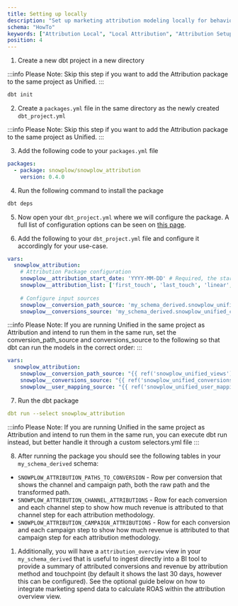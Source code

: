```yaml
---
title: Setting up locally
description: "Set up marketing attribution modeling locally for behavioral data analysis and campaign optimization."
schema: "HowTo"
keywords: ["Attribution Local", "Local Attribution", "Attribution Setup", "Marketing Local", "Local Analytics", "Attribution Development"]
position: 4
---
```



1. Create a new dbt project in a new directory 

:::info 
Please Note: Skip this step if you want to add the Attribution package to the same project as Unified.
:::

```bash
dbt init
```

2. Create a `packages.yml` file in the same directory as the newly created `dbt_project.yml` 

:::info 
Please Note: Skip this step if you want to add the Attribution package to the same project as Unified.
:::

3. Add the following code to your `packages.yml` file

```yml
packages:
  - package: snowplow/snowplow_attribution
    version: 0.4.0
```

4. Run the following command to install the package

```bash
dbt deps
```

5. Now open your `dbt_project.yml` where we will configure the package. A full list of configuration options can be seen on [this page](https://docs.snowplow.io/docs/modeling-your-data/modeling-your-data-with-dbt/dbt-configuration/attribution/).

6. Add the following to your `dbt_project.yml` file and configure it accordingly for your use-case.

```yml
vars:
  snowplow_attribution:
    # Attribution Package configuration
    snowplow__attribution_start_date: 'YYYY-MM-DD' # Required, the start date for conversions to be processed from.
    snowplow__attribution_list: ['first_touch', 'last_touch', 'linear', 'position_based'] # Optional, by default all are calculated
    
    # Configure input sources
    snowplow__conversion_path_source: 'my_schema_derived.snowplow_unified_views' # Location of your snowplow_unified_views table 
    snowplow__conversions_source: 'my_schema_derived.snowplow_unified_conversions' # Location of your snowplow_unified_conversions table 
```

:::info 
Please Note: If you are running Unified in the same project as Attribution and intend to run them in the same run, set the conversion_path_source and conversions_source to the following so that dbt can run the models in the correct order:
:::

```yml
vars:
  snowplow_attribution:
    snowplow__conversion_path_source: "{{ ref('snowplow_unified_views') }}"
    snowplow__conversions_source: "{{ ref('snowplow_unified_conversions') }}"
    snowplow__user_mapping_source: "{{ ref('snowplow_unified_user_mapping') }}"
```

7. Run the dbt package

```yml
dbt run --select snowplow_attribution
```
:::info 
Please Note: If you are running Unified in the same project as Attribution and intend to run them in the same run, you can execute dbt run instead, but better handle it through a custom selectors.yml file
:::

8. After running the package you should see the following tables in your `my_schema_derived` schema:
- `SNOWPLOW_ATTRIBUTION_PATHS_TO_CONVERSION` - Row per conversion that shows the channel and campaign path, both the raw path and the transformed path.
- `SNOWPLOW_ATTRIBUTION_CHANNEL_ATTRIBUTIONS` - Row for each conversion and each channel step to show how much revenue is attributed to that channel step for each attribution methodology.
- `SNOWPLOW_ATTRIBUTION_CAMPAIGN_ATTRIBUTIONS` - Row for each conversion and each campaign step to show how much revenue is attributed to that campaign step for each attribution methodology.
1. Additionally, you will have a `attribution_overview` view in your `my_schema_derived` that is useful to ingest directly into a BI tool to provide a summary of attributed conversions and revenue by attribution method and touchpoint (by default it shows the last 30 days, however this can be configured). See the optional guide below on how to integrate marketing spend data to calculate ROAS within the attribution overview view.
